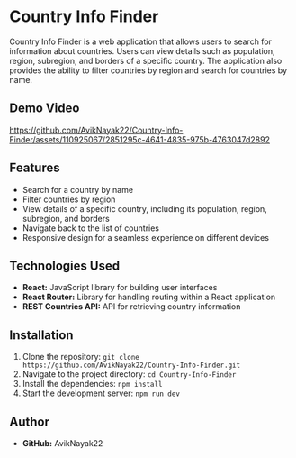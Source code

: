 # Country Info Finder

Country Info Finder is a web application that allows users to search for information about countries. Users can view details such as population, region, subregion, and borders of a specific country. The application also provides the ability to filter countries by region and search for countries by name.

## Demo Video


https://github.com/AvikNayak22/Country-Info-Finder/assets/110925067/2851295c-4641-4835-975b-4763047d2892

## Features

- Search for a country by name
- Filter countries by region
- View details of a specific country, including its population, region, subregion, and borders
- Navigate back to the list of countries
- Responsive design for a seamless experience on different devices

## Technologies Used

- **React:** JavaScript library for building user interfaces
- **React Router:** Library for handling routing within a React application
- **REST Countries API:** API for retrieving country information

## Installation

1. Clone the repository: `git clone https://github.com/AvikNayak22/Country-Info-Finder.git`
2. Navigate to the project directory: `cd Country-Info-Finder`
3. Install the dependencies: `npm install`
4. Start the development server: `npm run dev`



## Author
- **GitHub:** AvikNayak22

